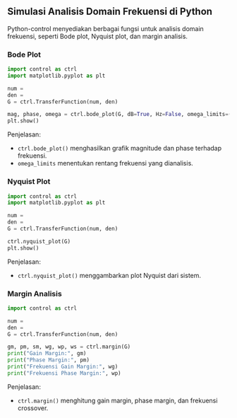 ## Simulasi Analisis Domain Frekuensi di Python

Python-control menyediakan berbagai fungsi untuk analisis domain frekuensi, seperti Bode plot, Nyquist plot, dan margin analisis.

### Bode Plot

```python
import control as ctrl
import matplotlib.pyplot as plt

num =
den =
G = ctrl.TransferFunction(num, den)

mag, phase, omega = ctrl.bode_plot(G, dB=True, Hz=False, omega_limits=(0.1, 100), Plot=True)
plt.show()
```

Penjelasan:

- `ctrl.bode_plot()` menghasilkan grafik magnitude dan phase terhadap frekuensi.
- `omega_limits` menentukan rentang frekuensi yang dianalisis.

### Nyquist Plot

```python
import control as ctrl
import matplotlib.pyplot as plt

num =
den =
G = ctrl.TransferFunction(num, den)

ctrl.nyquist_plot(G)
plt.show()
```

Penjelasan:

- `ctrl.nyquist_plot()` menggambarkan plot Nyquist dari sistem.

### Margin Analisis

```python
import control as ctrl

num =
den =
G = ctrl.TransferFunction(num, den)

gm, pm, sm, wg, wp, ws = ctrl.margin(G)
print("Gain Margin:", gm)
print("Phase Margin:", pm)
print("Frekuensi Gain Margin:", wg)
print("Frekuensi Phase Margin:", wp)
```

Penjelasan:

- `ctrl.margin()` menghitung gain margin, phase margin, dan frekuensi crossover.

